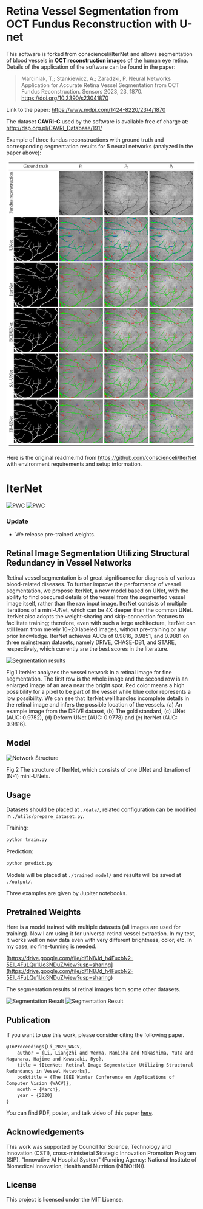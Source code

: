 # Retina Vessel Segmentation from OCT Fundus Reconstruction with U-net

This software is forked from conscienceli/IterNet and allows segmentation of blood vessels in **OCT reconstruction images** of the human eye retina. Details of the application of the software can be found in the paper:

> Marciniak, T.; Stankiewicz, A.; Zaradzki, P. Neural Networks Application for Accurate Retina Vessel Segmentation from OCT Fundus Reconstruction. Sensors 2023, 23, 1870. https://doi.org/10.3390/s23041870

Link to the paper: https://www.mdpi.com/1424-8220/23/4/1870

The dataset **CAVRI-C** used by the software is available free of charge at: http://dsp.org.pl/CAVRI_Database/191/ 

Example of three fundus reconstructions with ground truth and corresponding segmentation results for 5 neural networks (analyzed in the paper above):

![](pics/OCT_blood_vessels_segmentation.png)

Here is the original readme.md from https://github.com/conscienceli/IterNet with environment requirements and setup information.


# IterNet

[![PWC](https://img.shields.io/endpoint.svg?url=https://paperswithcode.com/badge/iternet-retinal-image-segmentation-utilizing/retinal-vessel-segmentation-on-drive)](https://paperswithcode.com/sota/retinal-vessel-segmentation-on-drive?p=iternet-retinal-image-segmentation-utilizing)
[![PWC](https://img.shields.io/endpoint.svg?url=https://paperswithcode.com/badge/iternet-retinal-image-segmentation-utilizing/retinal-vessel-segmentation-on-chase_db1)](https://paperswithcode.com/sota/retinal-vessel-segmentation-on-chase_db1?p=iternet-retinal-image-segmentation-utilizing)

### Update
* We release pre-trained weights.

## Retinal Image Segmentation Utilizing Structural Redundancy in Vessel Networks

Retinal vessel segmentation is of great significance for diagnosis of various blood-related diseases. To further improve the performance of vessel segmentation, we propose IterNet, a new model based on UNet, with the ability to find obscured details of the vessel from the segmented vessel image itself, rather than the raw input image. IterNet consists of multiple iterations of a mini-UNet, which can be 4X deeper than the common UNet. IterNet also adopts the weight-sharing and skip-connection features to facilitate training; therefore, even with such a large architecture, IterNet can still learn from merely 10~20 labeled images, without pre-training or any prior knowledge. IterNet achieves AUCs of 0.9816, 0.9851, and 0.9881 on three mainstream datasets, namely DRIVE, CHASE-DB1, and STARE, respectively, which currently are the best scores in the literature.

![Segmentation results](./pics/results.jpg)

Fig.1 IterNet analyzes the vessel network in a retinal image for fine segmentation. The first row is the whole image and the second row is an enlarged image of an area near the bright spot. Red color means a high possibility for a pixel to be part of the vessel while blue color represents a low possibility. We can see that IterNet well handles incomplete details in the retinal image and infers the possible location of the vessels. (a) An example image from the DRIVE dataset, (b) The gold standard, (c) UNet (AUC: 0.9752), (d) Deform UNet (AUC: 0.9778) and (e) IterNet (AUC: 0.9816).

## Model

![Network Structure](./pics/structure.jpg)

Fig.2 The structure of IterNet, which consists of one UNet and iteration of (N-1) mini-UNets.

## Usage

Datasets should be placed at `./data/`, related configuration can be modified in `./utils/prepare_dataset.py`.

Training:

```bash
python train.py
```

Prediction:

```bash
python predict.py
```

Models will be placed at `./trained_model/` and results will be saved at `./output/`.

Three examples are given by Jupiter notebooks.

## Pretrained Weights
Here is a model trained with multiple datasets (all images are used for training). Now I am using it for universal retinal vessel extraction. In my test, it works well on new data even with very different brightness, color, etc. In my case, no fine-tunning is needed.

[https://drive.google.com/file/d/1N8Jd_h4FuxbN2-5ElL4FuLQu1Uo3NDuZ/view?usp=sharing](https://drive.google.com/file/d/1N8Jd_h4FuxbN2-5ElL4FuLQu1Uo3NDuZ/view?usp=sharing)

The segmentation results of retinal images from some other datasets.

![Segmentation Result](./pics/other_data_1.jpg)
![Segmentation Result](./pics/other_data_2.jpg)

## Publication

If you want to use this work, please consider citing the following paper.

```
@InProceedings{Li_2020_WACV,
    author = {Li, Liangzhi and Verma, Manisha and Nakashima, Yuta and Nagahara, Hajime and Kawasaki, Ryo},
    title = {IterNet: Retinal Image Segmentation Utilizing Structural Redundancy in Vessel Networks},
    booktitle = {The IEEE Winter Conference on Applications of Computer Vision (WACV)},
    month = {March},
    year = {2020}
}
```

You can find PDF, poster, and talk video of this paper [here](https://www.liangzhili.com/publication/li-2020-iternet/).

## Acknowledgements

This work was supported by Council for Science, Technology and Innovation (CSTI), cross-ministerial Strategic Innovation Promotion Program (SIP), "Innovative AI Hospital System" (Funding Agency: National Institute of Biomedical Innovation, Health and Nutrition (NIBIOHN)).

## License

This project is licensed under the MIT License.